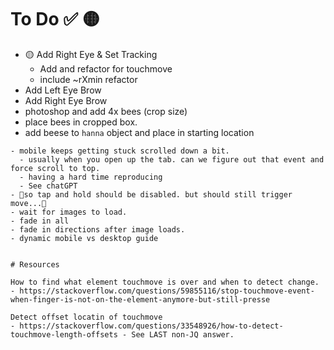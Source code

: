 # To Do ✅ 🟡
- 🟡 Add Right Eye & Set Tracking
  - Add and refactor for touchmove
  - include ~rXmin refactor 
- Add Left Eye Brow
- Add Right Eye Brow
- photoshop and add 4x bees (crop size)
- place bees in cropped box. 
- add beese to `hanna` object and place in starting location

~~~
- mobile keeps getting stuck scrolled down a bit. 
  - usually when you open up the tab. can we figure out that event and force scroll to top.
  - having a hard time reproducing
  - See chatGPT
- 🤔so tap and hold should be disabled. but should still trigger move...🤔
- wait for images to load. 
- fade in all
- fade in directions after image loads.
- dynamic mobile vs desktop guide


# Resources

How to find what element touchmove is over and when to detect change. 
- https://stackoverflow.com/questions/59855116/stop-touchmove-event-when-finger-is-not-on-the-element-anymore-but-still-presse

Detect offset locatin of touchmove
- https://stackoverflow.com/questions/33548926/how-to-detect-touchmove-length-offsets - See LAST non-JQ answer. 
